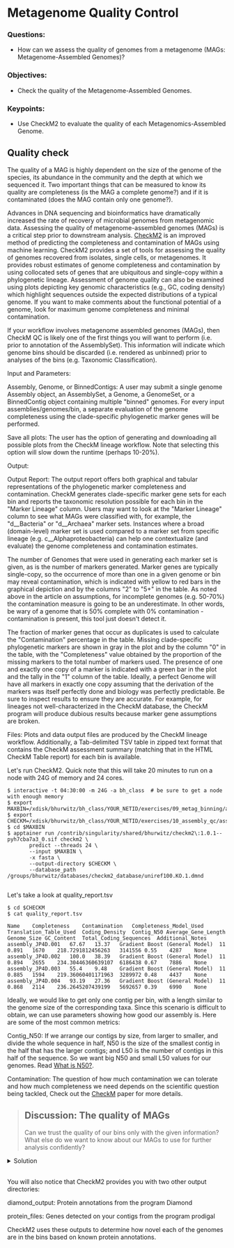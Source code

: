 # Metagenome Quality Control

### Questions:
- How can we assess the quality of genomes from a metagenome (MAGs: Metagenome-Assembled Genomes)?
### Objectives: 
- Check the quality of the Metagenome-Assembled Genomes. 
### Keypoints:
- Use CheckM2 to evaluate the quality of each Metagenomics-Assembled Genome.

## Quality check 

The quality of a MAG is highly dependent on the size of the genome of the species, its abundance 
in the community and the depth at which we sequenced it.
Two important things that can be measured to know its quality are completeness (is the MAG a complete genome?) 
and if it is contaminated (does the MAG contain only one genome?). 

Advances in DNA sequencing and bioinformatics have dramatically increased the rate of recovery of microbial genomes from metagenomic data. Assessing the quality of metagenome-assembled genomes (MAGs) is a critical step prior to downstream analysis. [CheckM2](https://www.nature.com/articles/s41592-023-01940-w?utm_source=twitter&utm_medium=social&utm_campaign=nmeth) is an improved method of predicting the completeness and contamination of MAGs using machine learning. CheckM2 provides a set of tools for assessing the quality of genomes recovered from isolates, single cells, or metagenomes. It provides robust estimates of genome completeness and contamination by using collocated sets of genes that are ubiquitous and single-copy within a phylogenetic lineage. Assessment of genome quality can also be examined using plots depicting key genomic characteristics (e.g., GC, coding density) which highlight sequences outside the expected distributions of a typical genome. If you want to make comments about the functional potential of a genome, look for maximum genome completeness and minimal contamination. 

If your workflow involves metagenome assembled genomes (MAGs), then CheckM QC is likely one of the first things you will want to perform (i.e. prior to annotation of the AssemblySet). This information will indicate which genome bins should be discarded (i.e. rendered as unbinned) prior to analyses of the bins (e.g. Taxonomic Classification).

Input and Parameters:

Assembly, Genome, or BinnedContigs: A user may submit a single genome Assembly object, an AssemblySet, a Genome, a GenomeSet, or a BinnedContig object containing multiple "binned" genomes. For every input assemblies/genomes/bin, a separate evaluation of the genome completeness using the clade-specific phylogenetic marker genes will be performed.

Save all plots: The user has the option of generating and downloading all possible plots from the CheckM lineage workflow. Note that selecting this option will slow down the runtime (perhaps 10-20%).

Output:

Output Report: The output report offers both graphical and tabular representations of the phylogenetic marker completeness and contamination. CheckM generates clade-specific marker gene sets for each bin and reports the taxonomic resolution possible for each bin in the "Marker Lineage" column. Users may want to look at the "Marker Lineage" column to see what MAGs were classified with, for example, the "d__Bacteria" or "d__Archaea" marker sets. Instances where a broad (domain-level) marker set is used compared to a marker set from specific lineage (e.g. c__Alphaproteobacteria) can help one contextualize (and evaluate) the genome completeness and contamination estimates.

The number of Genomes that were used in generating each marker set is given, as is the number of markers generated. Marker genes are typically single-copy, so the occurrence of more than one in a given genome or bin may reveal contamination, which is indicated with yellow to red bars in the graphical depiction and by the columns "2" to "5+" in the table. As noted above in the article on assumptions, for incomplete genomes (e.g. 50-70%) the contamination measure is going to be an underestimate. In other words, be wary of a genome that is 50% complete with 0% contamination - contamination is present, this tool just doesn't detect it.

The fraction of marker genes that occur as duplicates is used to calculate the "Contamination" percentage in the table. Missing clade-specific phylogenetic markers are shown in gray in the plot and by the column "0" in the table, with the "Completeness" value obtained by the proportion of the missing markers to the total number of markers used. The presence of one and exactly one copy of a marker is indicated with a green bar in the plot and the tally in the "1" column of the table. Ideally, a perfect Genome will have all markers in exactly one copy assuming that the derivation of the markers was itself perfectly done and biology was perfectly predictable. Be sure to inspect results to ensure they are accurate. For example, for lineages not well-characterized in the CheckM database, the CheckM program will produce dubious results because marker gene assumptions are broken.

Files: Plots and data output files are produced by the CheckM lineage workflow. Additionally, a Tab-delimited TSV table in zipped text format that contains the CheckM assessment summary (matching that in the HTML CheckM Table report) for each bin is available.

Let's run CheckM2. Quick note that this will take 20 minutes to run on a node with 24G of memory and 24 cores.

```
$ interactive -t 04:30:00 -m 24G -a bh_class  # be sure to get a node with enough memory
$ export MAXBIN=/xdisk/bhurwitz/bh_class/YOUR_NETID/exercises/09_metag_binning/assembly_JP4D
$ export CHECKM=/xdisk/bhurwitz/bh_class/YOUR_NETID/exercises/10_assembly_qc/assembly_JP4D_v2
$ cd $MAXBIN
$ apptainer run /contrib/singularity/shared/bhurwitz/checkm2\:1.0.1--pyh7cba7a3_0.sif checkm2 \
       predict --threads 24 \
       --input $MAXBIN \
       -x fasta \
       --output-directory $CHECKM \
       --database_path /groups/bhurwitz/databases/checkm2_database/uniref100.KO.1.dmnd
      
```

Let's take a look at quality_report.tsv

```
$ cd $CHECKM
$ cat quality_report.tsv 
```

```
Name	Completeness	Contamination	Completeness_Model_Used	Translation_Table_Used	Coding_Density	Contig_N50 Average_Gene_Length	Genome_Size	GC_Content	Total_Coding_Sequences	Additional_Notes
assembly_JP4D.001	67.67	13.37	Gradient Boost (General Model)	11	0.891	1670	218.7291812456263	3141556	0.55	4287	None
assembly_JP4D.002	100.0	38.39	Gradient Boost (General Model)	11	0.894	2655	234.30446360639107	6186438	0.67	7886	None
assembly_JP4D.003	55.4	9.48	Gradient Boost (General Model)	11	0.885	1594	219.36060401171963	3289972	0.48	4437	None
assembly_JP4D.004	93.19	27.36	Gradient Boost (General Model)	11  0.868	2114	236.2645207439199	5692657	0.39	6990	None

```

Ideally, we would like to get only one contig per bin, with a length similar to the genome size of the corresponding taxa. Since this scenario is difficult to obtain, we can use parameters showing how good our assembly is. Here are some of the most common metrics:

Contig_N50:
If we arrange our contigs by size, from larger to smaller, and divide the whole sequence in half, N50 is the size of the smallest contig in the half that has the larger contigs; and L50 is the number of contigs in this half of the sequence. So we want big N50 and small L50 values for our genomes. Read [What is N50?](https://www.molecularecologist.com/2017/03/29/whats-n50/).

Contamination:
The question of how much contamination we can tolerate and how much completeness we need depends on the scientific question being tackled, Check out the [CheckM](https://genome.cshlp.org/content/25/7/1043) paper for more details.

> ## Discussion: The quality of MAGs
>
> Can we trust the quality of our bins only with the given information? 
> What else do we want to know about our MAGs to use for further analysis confidently?
> 
<details>
  <summary markdown="span">Solution</summary>
  <ul> 

**completeness** tells you how complete each genome is in the bin is. If the MAG is incomplete and highly fragmented, then you likely did not find that genome in your sample. 

**Genome size** and **GC content** are like genomic fingerprints of taxa, so you can know if you have the taxa you are looking for. Since we are working with the mixed genomes of a community when we try to separate them with binning.  

**contamination** to 
We want to know if we were able to separate each genome correctly. Contiamination tells use if we have more than one genome in our bin.
</details>

<br>

You will also notice that CheckM2 provides you with two other output directories:

diamond_output: Protein annotations from the program Diamond

protein_files: Genes detected on your contigs from the program prodigal

CheckM2 uses these outputs to determine how novel each of the genomes are in the bins based on known protein annotations.


